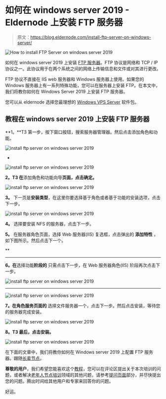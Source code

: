 # 如何在 windows server 2019 - Eldernode 上安装 FTP 服务器

> 原文：<https://blog.eldernode.com/install-ftp-server-on-windows-server/>

![How to install FTP Server on windows server 2019](img/a5f49f90c8844278d356562c302367eb.png)

如何在 windows server 2019 上安装 [FTP 服务器](https://en.wikipedia.org/wiki/File_Transfer_Protocol)。FTP 协议是网络和 TCP / IP 协议之一。此协议用于在两个系统之间的网络上传输信息和文件或对其进行更改。

FTP 协议不直接在 IIS web 服务器和 Windows 服务器上使用。如果您的 Windows 服务器上有一系列特殊功能，您可以在服务器上安装 FTP。在本文中，我们将教你如何在 Windows Server 2019 上安装 FTP 服务器。

您可以从 eldernode 选择您最理想的 [Windows VPS Server](https://eldernode.com/windows-vps/) 软件包。

## 教程在 windows server 2019 上安装 FTP 服务器

**1。**T3 第一步，按下窗口按钮，搜索服务器管理器。然后点击添加角色和功能。

![install ftp server on windows server 2019](img/7c22312b01b74b9035d1b2766fb82421.png)

*

![install ftp server on windows server 2019](img/733b0a581ceb70a50e8b46ccc0cf340e.png)

**2。T3 在**添加角色和功能向导**页面，点击确定。**

![install ftp server on windows server 2019](img/50f50da2632e3fe712c876a2f41130c4.png)

**3。** 下一页是**安装类型**，在这里你要选择基于角色或者基于功能的安装选项，点击下一步。

![install ftp server on windows server 2019](img/51404a26d51585489b1b6bf03382ebb0.png)

**4。** 选择要安装 NFS 的服务器，点击下一步。

**5。** 在服务器角色页面，选择 Web 服务器(IIS) 复选框，点击弹出的 **添加特性** ，如下图所示。然后点击下一个。

**

***

**6。在**选择功能**阶段的** 只需点击下一步，在 Web 服务器角色(IIS) 阶段再次点击下一步。

![install ftp server on windows server 2019](img/ef4f73cf25f21d3b737fda80617700c7.png)

****

![install ftp server on windows server 2019](img/cdf207bf463e6dc0bd7f395398516df7.png)

**7。在角色服务页面的** 选择文件服务器一个，点击下一步。然后点击安装，等待您的服务器完成安装。

![install ftp server on windows server 2019](img/c06d001f7579a6a9c012bab3f9a7ab2d.png)

**8。T3 最后，点击安装。**

![install ftp server on windows server 2019](img/d3860aff0d34fd209fdacdfa51e6214b.png)

在下面的文章中，我们将教你如何在 Windows server 2019 上配置 FTP 服务器。跟随[长辈节点](https://eldernode.com/tag/windows-server-2019/)。

**尊敬的用户**，我们希望您能喜欢这个[教程](https://eldernode.com/category/tutorial/)，您可以在评论区提出关于本次培训的问题，或者解决[老年人节点培训](https://eldernode.com/blog/)领域的其他问题，请参考[提问页面](https://eldernode.com/ask)部分，并尽快提出您的问题。腾出时间给其他用户和专家来回答你的问题。

好运。